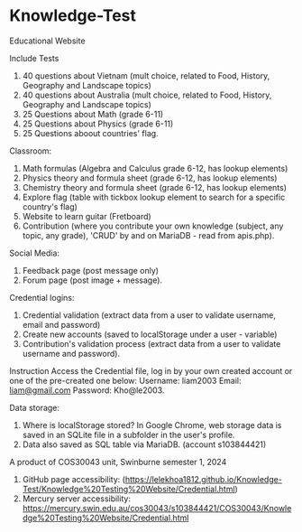 # Knowledge-Test
Educational Website 

Include Tests
1. 40 questions about Vietnam (mult choice, related to Food, History, Geography and Landscape topics)
2. 40 questions about Australia (mult choice, related to Food, History, Geography and Landscape topics)
3. 25 Questions about Math (grade 6-11)
4. 25 Questions about Physics (grade 6-11)
5. 25 Questions aboout countries' flag.

Classroom:
1. Math formulas (Algebra and Calculus grade 6-12, has lookup elements)
2. Physics theory and formula sheet (grade 6-12, has lookup elements)
3. Chemistry theory and formula sheet (grade 6-12, has lookup elements)
4. Explore flag (table with tickbox lookup element to search for a specific country's flag)
5. Website to learn guitar (Fretboard)
6. Contribution (where you contribute your own knowledge (subject, any topic, any grade), 'CRUD' by and on MariaDB - read from apis.php).

Social Media:
1. Feedback page (post message only)
2. Forum page (post image + message).

Credential logins:
1. Credential validation (extract data from a user to validate username, email and password)
2. Create new accounts (saved to localStorage under a user - variable)
3. Contribution's validation process (extract data from a user to validate username and password).

Instruction
Access the Credential file, log in by your own created account or one of the pre-created one below:
Username: liam2003
Email: liam@gmail.com
Password: Kho@le2003.

Data storage:
1. Where is localStorage stored? In Google Chrome, web storage data is saved in an SQLite file in a subfolder in the user's profile.
2. Data also saved as SQL table via MariaDB. (account s103844421)
   
A product of COS30043 unit, Swinburne semester 1, 2024
1. GitHub page accessibility:
(https://lelekhoa1812.github.io/Knowledge-Test/Knowledge%20Testing%20Website/Credential.html)
2. Mercury server accessibility:
https://mercury.swin.edu.au/cos30043/s103844421/COS30043/Knowledge%20Testing%20Website/Credential.html
